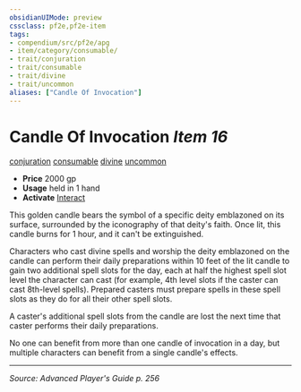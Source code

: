 ```yaml
---
obsidianUIMode: preview
cssclass: pf2e,pf2e-item
tags:
- compendium/src/pf2e/apg
- item/category/consumable/
- trait/conjuration
- trait/consumable
- trait/divine
- trait/uncommon
aliases: ["Candle Of Invocation"]
---
```

# Candle Of Invocation *Item 16*  
[conjuration](conjuration.md "Conjuration School Trait")  [consumable](consumable.md "Consumable Item Trait")  [divine](divine.md "Divine Tradition Trait")  [uncommon](uncommon.md "Uncommon Rarity Trait")  

- **Price** 2000 gp
- **Usage** held in 1 hand
- **Activate** [Interact](interact.md)

This golden candle bears the symbol of a specific deity emblazoned on its surface, surrounded by the iconography of that deity's faith. Once lit, this candle burns for 1 hour, and it can't be extinguished.

Characters who cast divine spells and worship the deity emblazoned on the candle can perform their daily preparations within 10 feet of the lit candle to gain two additional spell slots for the day, each at half the highest spell slot level the character can cast (for example, 4th level slots if the caster can cast 8th-level spells). Prepared casters must prepare spells in these spell slots as they do for all their other spell slots.

A caster's additional spell slots from the candle are lost the next time that caster performs their daily preparations.

No one can benefit from more than one candle of invocation in a day, but multiple characters can benefit from a single candle's effects.


---
*Source: Advanced Player's Guide p. 256*